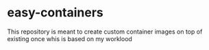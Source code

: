 # easy-containers

This repository is meant to create custom container images on top of existing once whis is based on my worklood
